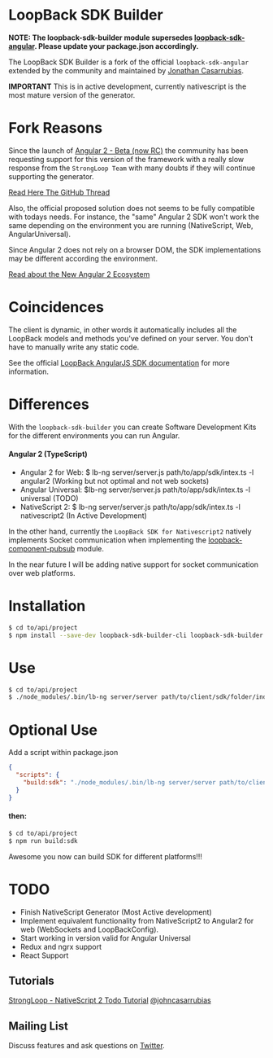# LoopBack SDK Builder

**NOTE: The loopback-sdk-builder module supersedes [loopback-sdk-angular](https://www.npmjs.org/loopback-sdk-angular). Please update your package.json accordingly.**

The LoopBack SDK Builder is a fork of the official `loopback-sdk-angular` extended by the community and maintained by [Jonathan Casarrubias](http://twitter.com/johncasarrubias).

**IMPORTANT** This is in active development, currently nativescript is the most mature version of the generator.

# Fork Reasons

Since the launch of [Angular 2 - Beta (now RC)](http://angular.io) the community has been requesting support for this version of the framework with a really slow response from the `StrongLoop Team` with many doubts if they will continue supporting the generator.

[Read Here The GitHub Thread](https://github.com/strongloop/loopback-sdk-angular/issues/188)

Also, the official proposed solution does not seems to be fully compatible with todays needs. For instance, the "same" Angular 2 SDK won't work the same depending on the environment you are running (NativeScript, Web, AngularUniversal).

Since Angular 2 does not rely on a browser DOM, the SDK implementations may be different according the environment.

[Read about the New Angular 2 Ecosystem](https://t.co/DrV18TztdR)

# Coincidences

The client is dynamic, in other words it automatically includes all the
LoopBack models and methods you've defined on your server.
You don't have to manually write any static code.

See the official [LoopBack AngularJS SDK
documentation](http://docs.strongloop.com/display/LB/AngularJS+JavaScript+SDK)
for more information.

# Differences

With the `loopback-sdk-builder` you can create Software Development Kits for the different environments you can run Angular.
#### Angular 2 (TypeScript)

- Angular 2 for Web: $ lb-ng server/server.js path/to/app/sdk/intex.ts -l angular2 (Working but not optimal and not web sockets)
- Angular Universal: $lb-ng server/server.js path/to/app/sdk/intex.ts -l universal (TODO)
- NativeScript 2: $ lb-ng server/server.js path/to/app/sdk/intex.ts -l nativescript2 (In Active Development)
  
In the other hand, currently the `LoopBack SDK for Nativescript2` natively implements Socket communication when implementing the [loopback-component-pubsub](https://www.npmjs.com/package/loopback-component-pubsub) module.

In the near future I will be adding native support for socket communication over web platforms.

# Installation

```sh
$ cd to/api/project
$ npm install --save-dev loopback-sdk-builder-cli loopback-sdk-builder
```

# Use

```sh
$ cd to/api/project
$ ./node_modules/.bin/lb-ng server/server path/to/client/sdk/folder/index.ts -l [nativescript2 | angular2]
```

# Optional Use

Add a script within package.json

```json
{
  "scripts": {
    "build:sdk": "./node_modules/.bin/lb-ng server/server path/to/client/sdk/folder/index.ts -l [nativescript2 | angular2]"
  }
}
```

#### then:

```sh
$ cd to/api/project
$ npm run build:sdk
```

Awesome you now can build SDK for different platforms!!! 

# TODO

- Finish NativeScript Generator (Most Active development)
- Implement equivalent functionality from NativeScript2 to Angular2 for web (WebSockets and LoopBackConfig).
- Start working in version valid for Angular Universal
- Redux and ngrx support
- React Support

## Tutorials

[StrongLoop - NativeScript 2 Todo Tutorial](https://t.co/7YobnH5Iil) [@johncasarrubias](http://twitter.com/johncasarrubias)

## Mailing List

Discuss features and ask questions on [Twitter](https://twitter.com/johncasarrubias).
